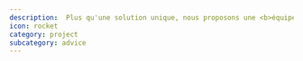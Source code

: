 ```yaml
---
description:  Plus qu'une solution unique, nous proposons une <b>équipe de talents</b> en data science et développement informatique prête à réfléchir avec vous et développer un produit qui s'adapte parfaitement à votre contexte.
icon: rocket
category: project
subcategory: advice
---
```

